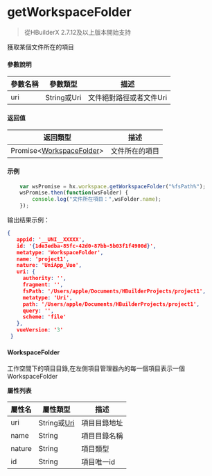 # getWorkspaceFolder

>從HBuilderX 2.7.12及以上版本開始支持

獲取某個文件所在的項目

#### 參數說明
|參數名稱	|參數類型	|描述					|
|--			|--			|--						|
|uri		|String或Uri|文件絕對路徑或者文件Uri|

#### 返回值
|返回類型														|描述					|
|--																|--						|
|Promise&lt;[WorkspaceFolder](/ExtensionDocs/Api/other/WorkspaceFolder)&gt;|文件所在的項目	|

#### 示例
``` javascript
    var wsPromise = hx.workspace.getWorkspaceFolder("%fsPath%");
    wsPromise.then(function(wsFolder) {
        console.log("文件所在項目：",wsFolder.name);
    });
```

输出结果示例：

```json
{
   appid: '__UNI__XXXXX',
   id: '{1de3edba-85fc-42d0-87bb-5b03f1f4900d}',
   metatype: 'WorkspaceFolder',
   name: 'project1',
   nature: 'UniApp_Vue',
   uri: {
     authority: '',
     fragment: '',
     fsPath: '/Users/apple/Documents/HBuilderProjects/project1',
     metatype: 'Uri',
     path: '/Users/apple/Documents/HBuilderProjects/project1',
     query: '',
     scheme: 'file'
   },
   vueVersion: '3'
 }
```

#### WorkspaceFolder
工作空間下的項目目錄,在左側項目管理器內的每一個項目表示一個WorkspaceFolder

**屬性列表**

|屬性名	|屬性類型			|描述			|
|--		|--					|--				|
|uri	|String或[Uri](/ExtensionDocs/Api/other/Uri.md)|項目目錄地址	|
|name	|String				|項目目錄名稱	|
|nature	|String				|項目類型		|
|id		|String				|項目唯一id		|
